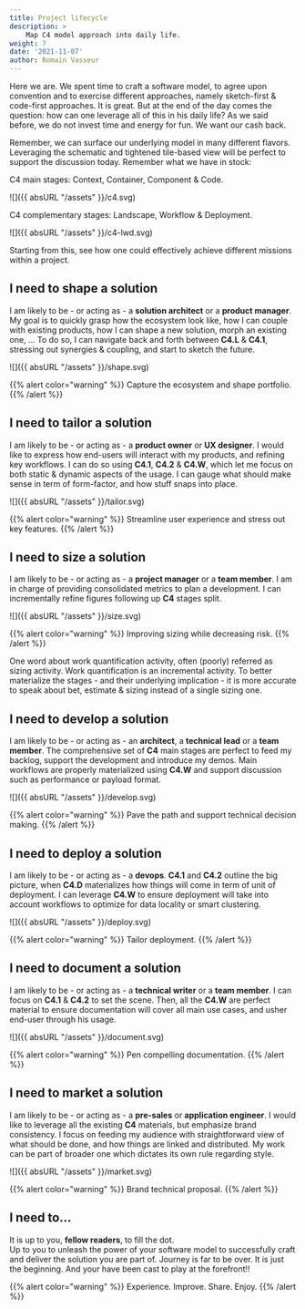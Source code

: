 ```yaml
---
title: Project lifecycle
description: >
    Map C4 model approach into daily life.
weight: 7
date: '2021-11-07'
author: Romain Vasseur
---
```


Here we are. We spent time to craft a software model, to agree upon convention and to exercise different approaches, namely sketch-first & code-first approaches. It is great. But at the end of the day comes the question: how can one leverage all of this in his daily life? As we said before, we do not invest time and energy for fun. We want our cash back. 

Remember, we can surface our underlying model in many different flavors. Leveraging the schematic and tightened tile-based view will be perfect to support the discussion today. Remember what we have in stock:

C4 main stages: Context, Container, Component & Code.

![]({{ absURL "/assets" }}/c4.svg)

C4 complementary stages: Landscape, Workflow & Deployment.

![]({{ absURL "/assets" }}/c4-lwd.svg)

Starting from this, see how one could effectively achieve different missions within a project.

## I need to shape a solution

I am likely to be - or acting as - a **solution architect** or a **product manager**. My goal is to quickly grasp how the ecosystem look like, how I can couple with existing products, how I can shape a new solution, morph an existing one, ... To do so, I can navigate back and forth between **C4.L** & **C4.1**, stressing out synergies & coupling, and start to sketch the future.

![]({{ absURL "/assets" }}/shape.svg)

{{% alert color="warning" %}}
Capture the ecosystem and shape portfolio.
{{% /alert %}}

## I need to tailor a solution

I am likely to be - or acting as - a **product owner** or **UX designer**. I would like to express how end-users will interact with my products, and refining key workflows. I can do so using **C4.1**, **C4.2** & **C4.W**, which let me focus on both static & dynamic aspects of the usage. I can gauge what should make sense in term of form-factor, and how stuff snaps into place.   

![]({{ absURL "/assets" }}/tailor.svg)

{{% alert color="warning" %}}
Streamline user experience and stress out key features.
{{% /alert %}}

## I need to size a solution

I am likely to be - or acting as - a **project manager** or a **team member**. I am in charge of providing consolidated metrics to plan a development. I can incrementally refine figures following up **C4** stages split.   

![]({{ absURL "/assets" }}/size.svg)

{{% alert color="warning" %}}
​​​​​​​Improving sizing while decreasing risk.
{{% /alert %}}

One word about work quantification activity, often (poorly) referred as sizing activity. Work quantification is an incremental activity. To better materialize the stages - and their underlying implication - it is more accurate to speak about bet, estimate & sizing instead of a single sizing one. 

## I need to develop a solution

I am likely to be - or acting as - an **architect**, a **technical lead** or a **team member**. The comprehensive set of **C4** main stages are perfect to feed my backlog, support the development and introduce my demos. Main workflows are properly materialized using **C4.W** and support discussion such as performance or payload format.   

![]({{ absURL "/assets" }}/develop.svg)

{{% alert color="warning" %}}
Pave the path and support technical decision making.
{{% /alert %}}

## I need to deploy a solution

I am likely to be - or acting as - a **devops**. **C4.1** and **C4.2** outline the big picture, when **C4.D** materializes how things will come in term of unit of deployment. I can leverage **C4.W** to ensure deployment will take into account workflows to optimize for data locality or smart clustering. 

![]({{ absURL "/assets" }}/deploy.svg)

{{% alert color="warning" %}}
Tailor deployment.
{{% /alert %}}

## I need to document a solution

I am likely to be - or acting as - a **technical writer** or a **team member**. I can focus on **C4.1** & **C4.2** to set the scene. Then, all the **C4.W** are perfect material to ensure documentation will cover all main use cases, and usher end-user through his usage.

![]({{ absURL "/assets" }}/document.svg)

{{% alert color="warning" %}}
Pen compelling documentation.
{{% /alert %}}

## I need to market a solution

I am likely to be - or acting as - a **pre-sales** or **application engineer**. I would like to leverage all the existing **C4** materials, but emphasize brand consistency. I focus on feeding my audience with straightforward view of what should be done, and how things are linked and distributed. My work can be part of broader one which dictates its own rule regarding style.

![]({{ absURL "/assets" }}/market.svg)

{{% alert color="warning" %}}
Brand technical proposal.
{{% /alert %}}

## I need to...

It is up to you, **fellow readers**, to fill the dot.  
Up to you to unleash the power of your software model to successfully craft and deliver the solution you are part of. 
Journey is far to be over. It is just the beginning. And your have been cast to play at the forefront!!

{{% alert color="warning" %}}
Experience. Improve. Share. Enjoy.
{{% /alert %}}